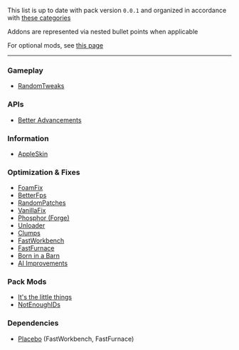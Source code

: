 This list is up to date with pack version `0.0.1` and organized in accordance with [these categories](https://github.com/06000208/metanoia/wiki/Mod-Categories)

Addons are represented via nested bullet points when applicable

For optional mods, see [this page](https://github.com/06000208/metanoia/wiki/Optional-Mods)

***

### Gameplay

- [RandomTweaks](https://www.curseforge.com/minecraft/mc-mods/randomtweaks)

### APIs

- [Better Advancements](https://www.curseforge.com/minecraft/mc-mods/better-advancements)

### Information

- [AppleSkin](https://www.curseforge.com/minecraft/mc-mods/appleskin)

### Optimization & Fixes

- [FoamFix](https://www.curseforge.com/minecraft/mc-mods/foamfix-optimization-mod)
- [BetterFps](https://www.curseforge.com/minecraft/mc-mods/betterfps)
- [RandomPatches](https://www.curseforge.com/minecraft/mc-mods/randompatches)
- [VanillaFix](https://www.curseforge.com/minecraft/mc-mods/vanillafix)
- [Phosphor (Forge)](https://www.curseforge.com/minecraft/mc-mods/phosphor-forge)
- [Unloader](https://www.curseforge.com/minecraft/mc-mods/unloader)
- [Clumps](https://www.curseforge.com/minecraft/mc-mods/clumps)
- [FastWorkbench](https://www.curseforge.com/minecraft/mc-mods/fastworkbench)
- [FastFurnace](https://www.curseforge.com/minecraft/mc-mods/fastfurnace)
- [Born in a Barn](https://www.curseforge.com/minecraft/mc-mods/born-in-a-barn)
- [AI Improvements](https://www.curseforge.com/minecraft/mc-mods/ai-improvements)

### Pack Mods

- [It's the little things](https://www.curseforge.com/minecraft/mc-mods/its-the-little-things)
- [NotEnoughIDs](https://www.curseforge.com/minecraft/mc-mods/notenoughids)

### Dependencies

- [Placebo](https://www.curseforge.com/minecraft/mc-mods/placebo) (FastWorkbench, FastFurnace)